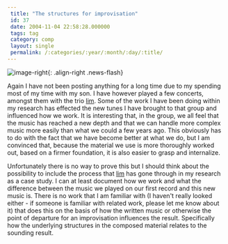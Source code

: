 ```yaml
---
 title: "The structures for improvisation"
 id: 37
 date: 2004-11-04 22:58:28.000000
 tags: tag
 category: comp
 layout: single
 permalink: /:categories/:year/:month/:day/:title/
---
```

![image-right](/assets/images/){: .align-right .news-flash}

Again I have not been posting anything for a long time due to my spending most of my time with my son. I have however played a few concerts, amongst them with the trio <a href="http://www.henrikfrisk.com/index.jsp?id=proj&field=title&query=lim">lim</a>. Some of the work I have been doing within my research has effected the new tunes I have brought to that group and influenced how we work. It is interesting that, in the group, we all feel that the music has reached a new depth and that we can handle more complex music more easily than what we could a few years ago. This obviously has to do with the fact that we have become better at what we do, but I am convinced that, because the material we use is more thoroughly worked out, based on a firmer foundation, it is also easier to grasp and internalize.


Unfortunately there is no way to prove this but I should think about the possibility to include the process that <a href="http://www.henrikfrisk.com/index.jsp?id=proj&field=title&query=lim">lim</a> has gone through in my research as a case study. I can at least document how we work and what the difference between the music we played on our first record and this new music is. There is no work that I am familiar with (I haven't really looked either - if someone is familiar with related work, please let me know about it) that does this on the basis of how the written music or otherwise the point of departure for an improvisation influences the result. Specifically how the underlying structures in the composed material relates to the sounding result.


